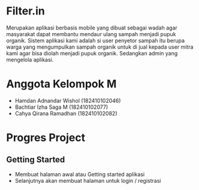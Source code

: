 # Filter.in

Merupakan aplikasi berbasis mobile  yang dibuat sebagai wadah agar masyarakat dapat membantu mendaur ulang sampah menjadi pupuk organik.
Sistem aplikasi kami adalah si user penyetor sampah itu berupa warga yang mengumpulkan sampah organik untuk di jual kepada user mitra kami agar bisa diolah menjadi pupuk organik. Sedangkan admin yang mengelola aplikasi.

# Anggota Kelompok M

- Hamdan Adnandar Wishol (182410102046)
- Bachtiar Izha Saga M (182410102077)
- Cahya Qirana Ramadhan (182410102082)

# Progres Project
## Getting Started

- Membuat halaman awal atau Getting started aplikasi
- Selanjutnya akan membuat halaman untuk login / registrasi
